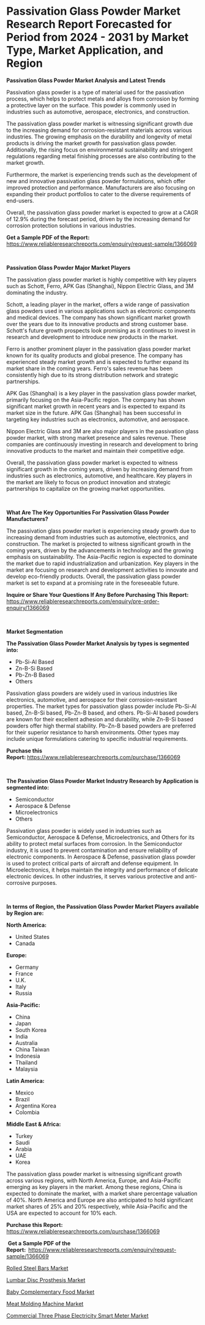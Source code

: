 <p><h1>Passivation Glass Powder Market Research Report Forecasted for Period from 2024 -  2031 by Market Type, Market Application, and Region</h1></p><p><strong>Passivation Glass Powder Market Analysis and Latest Trends</strong></p>
<p><p>Passivation glass powder is a type of material used for the passivation process, which helps to protect metals and alloys from corrosion by forming a protective layer on the surface. This powder is commonly used in industries such as automotive, aerospace, electronics, and construction.</p><p>The passivation glass powder market is witnessing significant growth due to the increasing demand for corrosion-resistant materials across various industries. The growing emphasis on the durability and longevity of metal products is driving the market growth for passivation glass powder. Additionally, the rising focus on environmental sustainability and stringent regulations regarding metal finishing processes are also contributing to the market growth.</p><p>Furthermore, the market is experiencing trends such as the development of new and innovative passivation glass powder formulations, which offer improved protection and performance. Manufacturers are also focusing on expanding their product portfolios to cater to the diverse requirements of end-users.</p><p>Overall, the passivation glass powder market is expected to grow at a CAGR of 12.9% during the forecast period, driven by the increasing demand for corrosion protection solutions in various industries.</p></p>
<p><strong>Get a Sample PDF of the Report:&nbsp;</strong> <a href="https://www.reliableresearchreports.com/enquiry/request-sample/1366069">https://www.reliableresearchreports.com/enquiry/request-sample/1366069</a></p>
<p>&nbsp;</p>
<p><strong>Passivation Glass Powder Major Market Players</strong></p>
<p><p>The passivation glass powder market is highly competitive with key players such as Schott, Ferro, APK Gas (Shanghai), Nippon Electric Glass, and 3M dominating the industry. </p><p>Schott, a leading player in the market, offers a wide range of passivation glass powders used in various applications such as electronic components and medical devices. The company has shown significant market growth over the years due to its innovative products and strong customer base. Schott's future growth prospects look promising as it continues to invest in research and development to introduce new products in the market.</p><p>Ferro is another prominent player in the passivation glass powder market known for its quality products and global presence. The company has experienced steady market growth and is expected to further expand its market share in the coming years. Ferro's sales revenue has been consistently high due to its strong distribution network and strategic partnerships.</p><p>APK Gas (Shanghai) is a key player in the passivation glass powder market, primarily focusing on the Asia-Pacific region. The company has shown significant market growth in recent years and is expected to expand its market size in the future. APK Gas (Shanghai) has been successful in targeting key industries such as electronics, automotive, and aerospace.</p><p>Nippon Electric Glass and 3M are also major players in the passivation glass powder market, with strong market presence and sales revenue. These companies are continuously investing in research and development to bring innovative products to the market and maintain their competitive edge.</p><p>Overall, the passivation glass powder market is expected to witness significant growth in the coming years, driven by increasing demand from industries such as electronics, automotive, and healthcare. Key players in the market are likely to focus on product innovation and strategic partnerships to capitalize on the growing market opportunities.</p></p>
<p>&nbsp;</p>
<p><strong>What Are The Key Opportunities For Passivation Glass Powder Manufacturers?</strong></p>
<p><p>The passivation glass powder market is experiencing steady growth due to increasing demand from industries such as automotive, electronics, and construction. The market is projected to witness significant growth in the coming years, driven by the advancements in technology and the growing emphasis on sustainability. The Asia-Pacific region is expected to dominate the market due to rapid industrialization and urbanization. Key players in the market are focusing on research and development activities to innovate and develop eco-friendly products. Overall, the passivation glass powder market is set to expand at a promising rate in the foreseeable future.</p></p>
<p><strong>Inquire or Share Your Questions If Any Before Purchasing This Report:</strong> <a href="https://www.reliableresearchreports.com/enquiry/pre-order-enquiry/1366069">https://www.reliableresearchreports.com/enquiry/pre-order-enquiry/1366069</a></p>
<p>&nbsp;</p>
<p><strong>Market Segmentation</strong></p>
<p><strong>The Passivation Glass Powder Market Analysis by types is segmented into:</strong></p>
<p><ul><li>Pb-Si-Al Based</li><li>Zn-B-Si Based</li><li>Pb-Zn-B Based</li><li>Others</li></ul></p>
<p><p>Passivation glass powders are widely used in various industries like electronics, automotive, and aerospace for their corrosion-resistant properties. The market types for passivation glass powder include Pb-Si-Al based, Zn-B-Si based, Pb-Zn-B based, and others. Pb-Si-Al based powders are known for their excellent adhesion and durability, while Zn-B-Si based powders offer high thermal stability. Pb-Zn-B based powders are preferred for their superior resistance to harsh environments. Other types may include unique formulations catering to specific industrial requirements.</p></p>
<p><strong>Purchase this Report:&nbsp;</strong><a href="https://www.reliableresearchreports.com/purchase/1366069">https://www.reliableresearchreports.com/purchase/1366069</a></p>
<p>&nbsp;</p>
<p><strong>The Passivation Glass Powder Market Industry Research by Application is segmented into:</strong></p>
<p><ul><li>Semiconductor</li><li>Aerospace & Defense</li><li>Microelectronics</li><li>Others</li></ul></p>
<p><p>Passivation glass powder is widely used in industries such as Semiconductor, Aerospace & Defense, Microelectronics, and Others for its ability to protect metal surfaces from corrosion. In the Semiconductor industry, it is used to prevent contamination and ensure reliability of electronic components. In Aerospace & Defense, passivation glass powder is used to protect critical parts of aircraft and defense equipment. In Microelectronics, it helps maintain the integrity and performance of delicate electronic devices. In other industries, it serves various protective and anti-corrosive purposes.</p></p>
<p>&nbsp;</p>
<p><strong>In terms of Region, the Passivation Glass Powder Market Players available by Region are:</strong></p>
<p>
    <p> <strong> North America: </strong>
        <ul>
            <li>United States</li>
            <li>Canada</li>
        </ul>
        </p> 
    <p> <strong> Europe: </strong>
        <ul>
            <li>Germany</li>
            <li>France</li>
            <li>U.K.</li>
            <li>Italy</li>
            <li>Russia</li>
        </ul>
        </p> 
    <p> <strong> Asia-Pacific: </strong>
        <ul>
            <li>China</li>
            <li>Japan</li>
            <li>South Korea</li>
            <li>India</li>
            <li>Australia</li>
            <li>China Taiwan</li>
            <li>Indonesia</li>
            <li>Thailand</li>
            <li>Malaysia</li>
        </ul>
        </p> 
    <p> <strong> Latin America: </strong>
        <ul>
            <li>Mexico</li>
            <li>Brazil</li>
            <li>Argentina Korea</li>
            <li>Colombia</li>
        </ul>
        </p> 
    <p> <strong> Middle East & Africa: </strong>
        <ul>
            <li>Turkey</li>
            <li>Saudi</li>
            <li>Arabia</li>
            <li>UAE</li>
            <li>Korea</li>
        </ul>
    </p>
    </p>
<p><p>The passivation glass powder market is witnessing significant growth across various regions, with North America, Europe, and Asia-Pacific emerging as key players in the market. Among these regions, China is expected to dominate the market, with a market share percentage valuation of 40%. North America and Europe are also anticipated to hold significant market shares of 25% and 20% respectively, while Asia-Pacific and the USA are expected to account for 10% each.</p></p>
<p><strong>Purchase this Report: </strong><a href="https://www.reliableresearchreports.com/purchase/1366069">https://www.reliableresearchreports.com/purchase/1366069</a></p>
<p>&nbsp;<strong>Get a Sample PDF of the Report:&nbsp;&nbsp;</strong><a href="https://www.reliableresearchreports.com/enquiry/request-sample/1366069">https://www.reliableresearchreports.com/enquiry/request-sample/1366069</a></p>
<p><strong></strong></p>
<p><p><a href="https://github.com/Hazelklievgspy6vdcsmu106w/Market-Research-Report-List-1/blob/main/rolled-steel-bars-market.md">Rolled Steel Bars Market</a></p><p><a href="https://github.com/ChiragRp1/Market-Research-Report-List-3/blob/main/lumbar-disc-prosthesis-market.md">Lumbar Disc Prosthesis Market</a></p><p><a href="https://issuu.com/reportprime-2/docs/baby-complementary-food-market-size-2030.pptx">Baby Complementary Food Market</a></p><p><a href="https://issuu.com/reportprime-2/docs/meat-molding-machine-market-size-2030.pptx">Meat Molding Machine Market</a></p><p><a href="https://medium.com/@mikeflatley1970/decoding-commercial-three-phase-electricity-smart-meter-market-metrics-market-share-trends-and-fa3cdab36226">Commercial Three Phase Electricity Smart Meter Market</a></p></p>